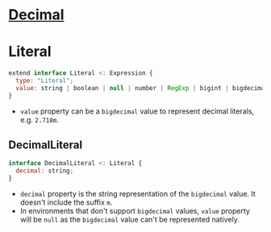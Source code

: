 # [Decimal][proposal-decimal]

# Literal

```js
extend interface Literal <: Expression {
  type: "Literal";
  value: string | boolean | null | number | RegExp | bigint | bigdecimal
}
```

- `value` property can be a `bigdecimal` value to represent decimal literals, e.g. `2.718m`.

## DecimalLiteral

```js
interface DecimalLiteral <: Literal {
  decimal: string;
}
```

- `decimal` property is the string representation of the `bigdecimal` value. It doesn't include the suffix `m`.
- In environments that don't support `bigdecimal` values, `value` property will be `null` as the `bigdecimal` value can't be represented natively.

[proposal-decimal]: https://github.com/tc39/proposal-decimal
